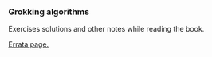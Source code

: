 ### Grokking algorithms

Exercises solutions and other notes while reading the book.

[Errata page.](http://adit.io/errata.html)